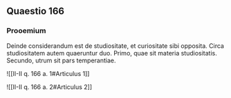 ## Quaestio 166

### Prooemium

Deinde considerandum est de studiositate, et curiositate sibi opposita. Circa studiositatem autem quaeruntur duo. Primo, quae sit materia studiositatis. Secundo, utrum sit pars temperantiae.

![[II-II q. 166 a. 1#Articulus 1]]

![[II-II q. 166 a. 2#Articulus 2]]

